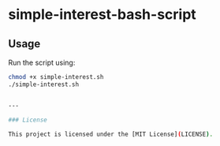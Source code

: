 # simple-interest-bash-script


## Usage

Run the script using:

```bash
chmod +x simple-interest.sh
./simple-interest.sh


---

### License

This project is licensed under the [MIT License](LICENSE).
